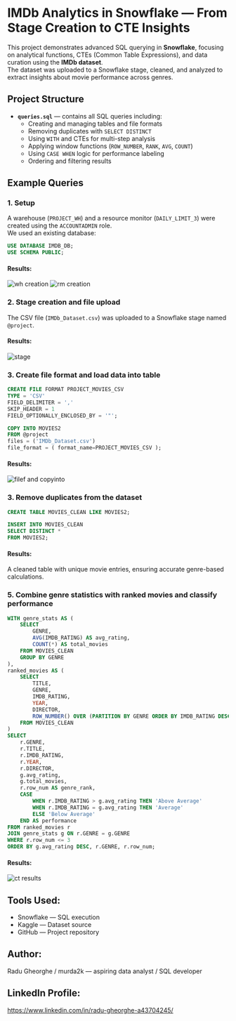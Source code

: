 # IMDb Analytics in Snowflake — From Stage Creation to CTE Insights  

This project demonstrates advanced SQL querying in **Snowflake**, focusing on analytical functions, CTEs (Common Table Expressions), and data curation using the **IMDb dataset**.  
The dataset was uploaded to a Snowflake stage, cleaned, and analyzed to extract insights about movie performance across genres.

## Project Structure  

- **`queries.sql`** — contains all SQL queries including:  
  - Creating and managing tables and file formats  
  - Removing duplicates with `SELECT DISTINCT`  
  - Using `WITH` and CTEs for multi-step analysis  
  - Applying window functions (`ROW_NUMBER`, `RANK`, `AVG`, `COUNT`)  
  - Using `CASE WHEN` logic for performance labeling  
  - Ordering and filtering results  

## Example Queries  

### 1. Setup
A warehouse (`PROJECT_WH`) and a resource monitor (`DAILY_LIMIT_3`) were created using the `ACCOUNTADMIN` role.  
We used an existing database:  
```sql
USE DATABASE IMDB_DB;
USE SCHEMA PUBLIC;
```
#### Results:
![wh creation](screenshots/create_wh.png)
![rm creation](screenshots/RESOURCE_MONITOR.png)

### 2. Stage creation and file upload

The CSV file (`IMDb_Dataset.csv`) was uploaded to a Snowflake stage named `@project`.

#### Results:
![stage](screenshots/create_stage.png)

### 3. Create file format and load data into table
```sql
CREATE FILE FORMAT PROJECT_MOVIES_CSV
TYPE = 'CSV'
FIELD_DELIMITER = ','
SKIP_HEADER = 1
FIELD_OPTIONALLY_ENCLOSED_BY = '"';

COPY INTO MOVIES2
FROM @project
files = ('IMDb_Dataset.csv')
file_format = ( format_name=PROJECT_MOVIES_CSV );
```
#### Results:
![filef and copyinto](screenshots/table_movies2.png)

### 3. Remove duplicates from the dataset  
```sql
CREATE TABLE MOVIES_CLEAN LIKE MOVIES2;

INSERT INTO MOVIES_CLEAN
SELECT DISTINCT *
FROM MOVIES2;
```
#### Results:
A cleaned table with unique movie entries, ensuring accurate genre-based calculations.

### 5. Combine genre statistics with ranked movies and classify performance
```sql
WITH genre_stats AS (
    SELECT 
        GENRE,
        AVG(IMDB_RATING) AS avg_rating,
        COUNT(*) AS total_movies
    FROM MOVIES_CLEAN
    GROUP BY GENRE
),
ranked_movies AS (
    SELECT 
        TITLE,
        GENRE,
        IMDB_RATING,
        YEAR,
        DIRECTOR,
        ROW_NUMBER() OVER (PARTITION BY GENRE ORDER BY IMDB_RATING DESC) AS row_num
    FROM MOVIES_CLEAN
)
SELECT 
    r.GENRE,
    r.TITLE,
    r.IMDB_RATING,
    r.YEAR,
    r.DIRECTOR,
    g.avg_rating,
    g.total_movies,
    r.row_num AS genre_rank,
    CASE 
        WHEN r.IMDB_RATING > g.avg_rating THEN 'Above Average'
        WHEN r.IMDB_RATING = g.avg_rating THEN 'Average'
        ELSE 'Below Average'
    END AS performance
FROM ranked_movies r
JOIN genre_stats g ON r.GENRE = g.GENRE
WHERE r.row_num <= 3
ORDER BY g.avg_rating DESC, r.GENRE, r.row_num;
```
#### Results:
![ct results](screenshots/cte_results.png)

## Tools Used:
- Snowflake — SQL execution
- Kaggle — Dataset source
- GitHub — Project repository

## Author:
Radu Gheorghe / murda2k — aspiring data analyst / SQL developer

## LinkedIn Profile:
https://www.linkedin.com/in/radu-gheorghe-a43704245/

